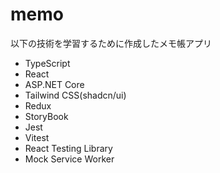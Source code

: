 # memo
以下の技術を学習するために作成したメモ帳アプリ
- TypeScript
- React
- ASP.NET Core
- Tailwind CSS(shadcn/ui)
- Redux
- StoryBook
- Jest
- Vitest
- React Testing Library
- Mock Service Worker
